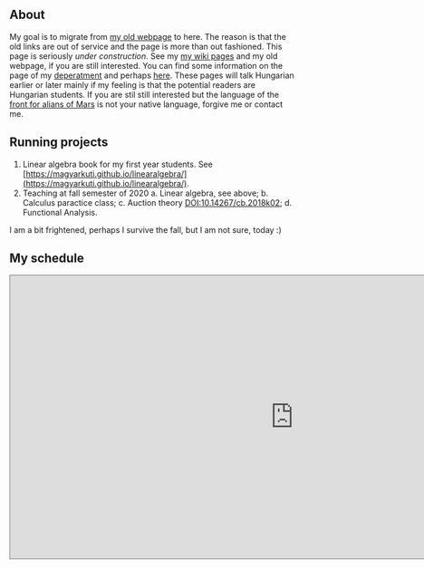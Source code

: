 ## About
My goal is to migrate from [my old webpage](http://web.uni-corvinus.hu/magyarkuti/) to here.
The reason is that the old links are out of service and the page is more than out fashioned.
This page is seriously *under construction*. 
See my [my wiki pages](http://146.110.110.35/mediawiki/index.php/Main_Page) and my old webpage, if you are still interested.
You can find some information on the page of my [deperatment](http://web.uni-corvinus.hu/math/) and perhaps [here](https://www.uni-corvinus.hu/fooldal/egyetemunkrol/tanszekek/matematika-tanszek/).
These pages will talk Hungarian earlier or later mainly if my feeling is that the potential readers are Hungarian students. 
If you are stil still interested but the language of the [front for alians of Mars](https://en.wikipedia.org/wiki/The_Martians_(scientists)) is not your native language, forgive me or contact me.

## Running projects
1. Linear algebra book for my first year students. See [https://magyarkuti.github.io/linearalgebra/](https://magyarkuti.github.io/linearalgebra/).
2. Teaching at fall semester of 2020
  a. Linear algebra, see above;
  b. Calculus paractice class;
  c. Auction theory [DOI:10.14267/cb.2018k02](http://unipub.lib.uni-corvinus.hu/3651/);
  d. Functional Analysis.

I am a bit frightened, perhaps I survive the fall, but I am not sure, today :)

## My schedule
<iframe src="https://calendar.google.com/calendar/embed?height=500&amp;wkst=2&amp;bgcolor=%23616161&amp;ctz=Europe%2FBudapest&amp;src=cTNwM3J0NTk3YTFjZHZmMnVsYWZiZHBiaW9AZ3JvdXAuY2FsZW5kYXIuZ29vZ2xlLmNvbQ&amp;color=%23882f00&amp;mode=WEEK&amp;showTitle=1&amp;showNav=1&amp;showDate=1&amp;showPrint=0&amp;showTabs=1&amp;showCalendars=0&amp;showTz=1&amp;title=MGy&#39;s%20office%20calendar" style="border:solid 1px #777" width="1000" height="500" frameborder="0" scrolling="no"></iframe>

